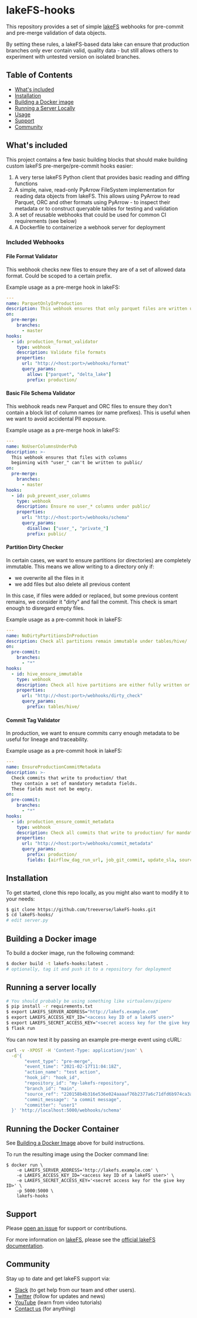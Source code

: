 # lakeFS-hooks

This repository provides a set of simple [lakeFS](https://www.lakefs.io/) webhooks for pre-commit and pre-merge validation of data objects.

By setting these rules, a lakeFS-based data lake can ensure that production branches only ever contain valid, quality data - but still allows others to experiment with untested version on isolated branches.

## Table of Contents

- [What's included](#whats-included)
- [Installation](#installation)
- [Building a Docker image](#building-a-docker-image)
- [Running a Server Locally](#running-a-server-locally)
- [Usage](#usage)
- [Support](#support)
- [Community](#community)


## What's included

This project contains a few basic building blocks that should make building custom lakeFS pre-merge/pre-commit hooks easier:

1. A very terse lakeFS Python client that provides basic reading and diffing functions
1. A simple, naive, read-only PyArrow FileSystem implementation for reading data objects from lakeFS.
   This allows using PyArrow to read Parquet, ORC and other formats using PyArrow - to inspect their metadata or to construct queryable tables for testing and validation
1. A set of reusable webhooks that could be used for common CI requirements (see below)
1. A Dockerfile to containerize a webhook server for deployment

### Included Webhooks

#### File Format Validator

This webhook checks new files to ensure they are of a set of allowed data format. Could be scoped to a certain prefix.

Example usage as a pre-merge hook in lakeFS:

```yaml
---
name: ParquetOnlyInProduction
description: This webhook ensures that only parquet files are written under production/
on:
  pre-merge:
    branches:
      - master
hooks:
  - id: production_format_validator
    type: webhook
    description: Validate file formats
    properties:
      url: "http://<host:port>/webhooks/format"
      query_params:
        allow: ["parquet", "delta_lake"]
        prefix: production/
```

#### Basic File Schema Validator

This webhook reads new Parquet and ORC files to ensure they don't contain a block list of column names (or name prefixes).
This is useful when we want to avoid accidental PII exposure.

Example usage as a pre-merge hook in lakeFS:

```yaml
---
name: NoUserColumnsUnderPub
description: >-
  This webhook ensures that files with columns 
  beginning with "user_" can't be written to public/ 
on:
  pre-merge:
    branches:
      - master
hooks:
  - id: pub_prevent_user_columns
    type: webhook
    description: Ensure no user_* columns under public/
    properties:
      url: "http://<host:port>/webhooks/schema"
      query_params:
        disallow: ["user_", "private_"]
        prefix: public/
```

#### Partition Dirty Checker

In certain cases, we want to ensure partitions (or directories) are completely immutable.
This means we allow writing to a directory only if:
   - we overwrite all the files in it
   - we add files but also delete all previous content

In this case, if files were added or replaced, but some previous content remains, we consider it "dirty" and fail the commit.
This check is smart enough to disregard empty files. 

Example usage as a pre-commit hook in lakeFS:

```yaml
---
name: NoDirtyPartitionsInProduction
description: Check all partitions remain immutable under tables/hive/
on:
  pre-commit:
    branches:
      - "*"
hooks:
  - id: hive_ensure_immutable
    type: webhook
    description: Check all hive partitions are either fully written or fully replaced
    properties:
      url: "http://<host:port>/webhooks/dirty_check"
      query_params:
        prefix: tables/hive/
```

#### Commit Tag Validator

In production, we want to ensure commits carry enough metadata to be useful for lineage and traceability.

Example usage as a pre-commit hook in lakeFS:

```yaml
---
name: EnsureProductionCommitMetadata
description: >-
  Check commits that write to production/ that 
  they contain a set of mandatory metadata fields.
  These fields must not be empty.
on:
  pre-commit:
    branches:
      - "*"
hooks:
  - id: production_ensure_commit_metadata
    type: webhook
    description: Check all commits that write to production/ for mandatory metadata fields
    properties:
      url: "http://<host:port>/webhooks/commit_metadata"
      query_params:
        prefix: production/
        fields: [airflow_dag_run_url, job_git_commit, update_sla, sources]
```


## Installation

To get started, clone this repo locally, as you might also want to modify it to your needs:

```sh
$ git clone https://github.com/treeverse/lakeFS-hooks.git
$ cd lakeFS-hooks/
# edit server.py
```

## Building a Docker image

To build a docker image, run the following command:

```sh
$ docker build -t lakefs-hooks:latest .
# optionally, tag it and push it to a repository for deployment
```

## Running a server locally

```sh
# You should probably be using something like virtualenv/pipenv
$ pip install -r requirements.txt
$ export LAKEFS_SERVER_ADDRESS="http://lakefs.example.com"
$ export LAKEFS_ACCESS_KEY_ID="<access key ID of a lakeFS user>"
$ export LAKEFS_SECRET_ACCESS_KEY="<secret access key for the give key ID>"
$ flask run
```

You can now test it by passing an example pre-merge event using cURL:

```sh
curl -v -XPOST -H 'Content-Type: application/json' \
  -d'{
       "event_type": "pre-merge",
       "event_time": "2021-02-17T11:04:18Z",
       "action_name": "test action",
       "hook_id": "hook_id",
       "repository_id": "my-lakefs-repository",
       "branch_id": "main",
       "source_ref": "220158b4b316e536e024aaaaf76b2377a6c71dfd6b974ca3a49354a9bdd0dbc3",
       "commit_message": "a commit message",
       "committer": "user1"
  }' 'http://localhost:5000/webhooks/schema'
```


## Running the Docker Container

See [Building a Docker Image](#building-a-docker-image) above for build instructions.

To run the resulting image using the Docker command line:

```shell
$ docker run \
    -e LAKEFS_SERVER_ADDRESS='http://lakefs.example.com' \
    -e LAKEFS_ACCESS_KEY_ID='<access key ID of a lakeFS user>' \
    -e LAKEFS_SECRET_ACCESS_KEY='<secret access key for the give key ID>' \
    -p 5000:5000 \
    lakefs-hooks
```

## Support

Please [open an issue](https://github.com/treeverse/lakeFS-Flask-Webhook/issues/new) for support or contributions.

For more information on [lakeFS](https://www.lakefs.io/), please see the [official lakeFS documentation](https://docs.lakefs.io/).

## Community

Stay up to date and get lakeFS support via:

- [Slack](https://join.slack.com/t/lakefs/shared_invite/zt-ks1fwp0w-bgD9PIekW86WF25nE_8_tw) (to get help from our team and other users).
- [Twitter](https://twitter.com/lakeFS) (follow for updates and news)
- [YouTube](https://www.youtube.com/channel/UCZiDUd28ex47BTLuehb1qSA) (learn from video tutorials)
- [Contact us](https://lakefs.io/contact-us/) (for anything)
